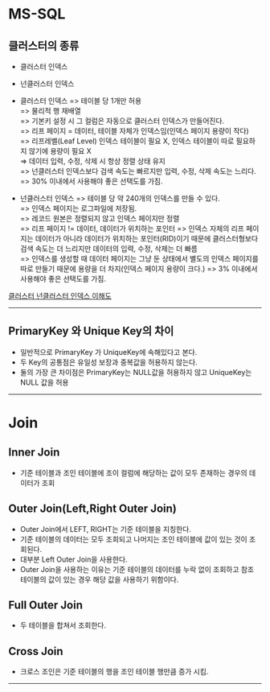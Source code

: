 # MS-SQL

## 클러스터의 종류
* 클러스터 인덱스
* 넌클러스터 인덱스

* 클러스터 인덱스
=> 테이블 당 1개만 허용   
=> 물리적 행 재배열   
=> 기본키 설정 시 그 컬럼은 자동으로 클러스터 인덱스가 만들어진다.   
=> 리프 페이지 = 데이터, 테이블 자체가 인덱스임(인덱스 페이지 용량이 작다)   
=> 리프레벨(Leaf Level) 인덱스 테이블이 필요 X, 인덱스 테이블이 따로 필요하지 않기에 용량이 필요 X   
=> 데이터 입력, 수정, 삭제 시 항상 정렬 상태 유지   
=> 넌클러스터 인덱스보다 검색 속도는 빠르지만 입력, 수정, 삭제 속도는 느리다.   
=> 30% 이내에서 사용해야 좋은 선택도를 가짐.

* 넌클러스터 인덱스
=> 테이블 당 약 240개의 인덱스를 만들 수 있다.   
=> 인덱스 페이지는 로그파일에 저장됨.   
=> 레코드 원본은 정렬되지 않고 인덱스 페이지만 정렬   
=> 리프 페이지 != 데이터, 데이터가 위치하는 포인터
=> 인덱스 자체의 리프 페이지는 데이터가 아니라 데이터가 위치하는 포인터(RID)이기 때문에 클러스터형보다 검색 속도는 더 느리지만 데이터의 입력, 수정, 삭제는 더 빠름   
=> 인덱스를 생성할 때 데이터 페이지는 그냥 둔 상태에서 별도의 인덱스 페이지를 따로 만들기 때문에 용량을 더 차지(인덱스 페이지 용량이 크다.)
=> 3% 이내에서 사용해야 좋은 선택도를 가짐.

[클러스터 넌클러스터 인덱스 이해도](https://mozi.tistory.com/320)
***
## PrimaryKey 와 Unique Key의 차이
* 일반적으로 PrimaryKey 가 UniqueKey에 속해있다고 본다.   
* 두 Key의 공통점은 유일성 보장과 중복값을 허용하지 않는다.    
* 둘의 가장 큰 차이점은 PrimaryKey는 NULL값을 허용하지 않고 UniqueKey는 NULL 값을 허용   
***
# Join

## Inner Join
* 기준 테이블과 조인 테이블에 조이 컬럼에 해당하는 값이 모두 존재하는 경우의 데이터가 조회

## Outer Join(Left,Right Outer Join)
* Outer Join에서 LEFT, RIGHT는 기준 테이블을 지칭한다.   
* 기준 테이블의 데이터는 모두 조회되고 나머지는 조인 테이블에 값이 있는 것이 조회된다.   
* 대부분 Left Outer Join을 사용한다.   
* Outer Join을 사용하는 이유는 기준 테이블의 데이터를 누락 없이 조회하고 참조 테이블의 값이 있는 경우 해당 값을 사용하기 위함이다.   

## Full Outer Join
* 두 테이블을 합쳐서 조회한다.   

## Cross Join
* 크로스 조인은 기준 테이블의 행을 조인 테이블 행만큼 증가 시킴.   
***

 
